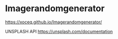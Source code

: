 # Imagerandomgenerator

https://xoceq.github.io/Imagerandomgenerator/

UNSPLASH API
https://unsplash.com/documentation

